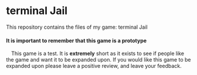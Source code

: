 # terminal Jail
This repository contains the files of my game: terminal Jail

#### It is important to remember that this game is a prototype
&emsp;This game is a test. It is **extremely** short as it exists to see if people like the game and want it to be expanded upon. If you would like this game to be expanded upon please leave a positive review, and leave your feedback.
